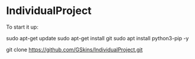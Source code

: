 # IndividualProject

To start it up:

sudo apt-get update
sudo apt-get install git
sudo apt install python3-pip -y

git clone https://github.com/GSkins/IndividualProject.git
